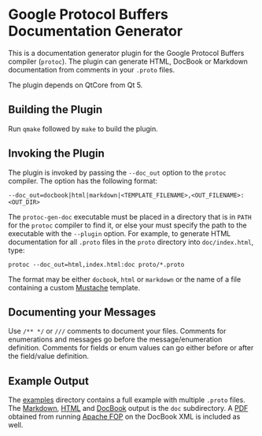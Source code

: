 # Google Protocol Buffers<br/>Documentation Generator

This is a documentation generator plugin for the Google Protocol
Buffers compiler (`protoc`). The plugin can generate HTML, DocBook
or Markdown documentation from comments in your `.proto` files.

The plugin depends on QtCore from Qt 5.

## Building the Plugin

Run `qmake` followed by `make` to build the plugin.

## Invoking the Plugin

The plugin is invoked by passing the `--doc_out` option to the
`protoc` compiler. The option has the following format:

    --doc_out=docbook|html|markdown|<TEMPLATE_FILENAME>,<OUT_FILENAME>:<OUT_DIR>

The `protoc-gen-doc` executable must be placed in a directory
that is in `PATH` for the `protoc` compiler to find it, or else
your must specify the path to the executable with the `--plugin`
option. For example, to generate HTML documentation for all
`.proto` files in the `proto` directory into `doc/index.html`,
type:

    protoc --doc_out=html,index.html:doc proto/*.proto

The format may be either `docbook`, `html` or `markdown` or the
name of a file containing a custom [Mustache][mustache] template.

## Documenting your Messages

Use `/** */` or `///` comments to document your files. Comments
for enumerations and messages go before the message/enumeration
definition. Comments for fields or enum values can go either
before or after the field/value definition.

## Example Output

The [examples][examples] directory contains a full example with
multiple `.proto` files. The [Markdown][markdown], [HTML][html]
and [DocBook][docbook] output is the `doc` subdirectory. A
[PDF][pdf] obtained from running [Apache FOP][fop] on the DocBook
XML is included as well.


[mustache]: http://mustache.github.io/ "Mustache - Logic-less templates"
[examples]: https://github.com/estan/protoc-gen-doc/tree/master/examples "Full Example"
[markdown]: https://github.com/estan/protoc-gen-doc/tree/master/examples/doc/example.md "Markdown Example Output"
[html]: https://rawgit.com/estan/protoc-gen-doc/master/examples/doc/example.html "HTML Example Output"
[docbook]: https://github.com/estan/protoc-gen-doc/blob/master/examples/doc/example.docbook "DocBook Example Output"
[pdf]: https://github.com/estan/protoc-gen-doc/raw/master/examples/doc/example.pdf "Formatted PDF"
[fop]: http://xmlgraphics.apache.org/fop/ "Apache FOP Website"
